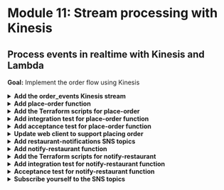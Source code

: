# Module 11: Stream processing with Kinesis

## Process events in realtime with Kinesis and Lambda

**Goal:** Implement the order flow using Kinesis

<details>
<summary><b>Add the order_events Kinesis stream</b></summary><p>

1. In the `terraform` folder, add a new file called `kinesis.tf`.

2. Copy the following into the newly created `kinesis.tf` file:

```terraform
resource "aws_kinesis_stream" "orders_stream" {
  name        = "orders_${var.stage}_${var.my_name}"
  shard_count = 1
}
```

3. Now we need to output the stream name to SSM Parameter Store. **Replace** the `terraform/parameters.tf` file with the following:

```terraform
resource "aws_ssm_parameter" "table_name" {
  name = "/big-mouth-${var.my_name}/${var.stage}/table_name"
  type = "String"
  value = "${aws_dynamodb_table.restaurants_table.name}"
}

resource "aws_ssm_parameter" "url" {
  name = "/big-mouth-${var.my_name}/${var.stage}/url"
  type = "String"
  value = "${aws_api_gateway_stage.stage.invoke_url}"
}

resource "aws_ssm_parameter" "stream_name" {
  name = "/big-mouth-${var.my_name}/${var.stage}/stream_name"
  type = "String"
  value = "${aws_kinesis_stream.orders_stream.name}"
}
```

</p></details>

<details>
<summary><b>Add place-order function</b></summary><p>

1. In the `functions` folder, add a new file called `place-order.js`.

2. Copy the following into the newly created `place-order.js` file:

```javascript
const _          = require('lodash')
const AWS        = require('aws-sdk')
const kinesis    = new AWS.Kinesis()
const chance     = require('chance').Chance()
const streamName = process.env.order_events_stream

module.exports.handler = async (event, context) => {
  const restaurantName = JSON.parse(event.body).restaurantName

  const orderId = chance.guid()
  console.log(`placing order ID [${orderId}] to [${restaurantName}]`)

  const data = {
    orderId,
    restaurantName,
    eventType: 'order_placed'
  }

  const req = {
    Data: JSON.stringify(data), // the SDK would base64 encode this for us
    PartitionKey: orderId,
    StreamName: streamName
  }

  await kinesis.putRecord(req).promise()

  console.log(`published 'order_placed' event into Kinesis`)

  const response = {
    statusCode: 200,
    body: JSON.stringify({ orderId })
  }

  return response
}
```

3. Install `chance` as a dependency with `npm install --save chance`.

</p></details>

<details>
<summary><b>Add the Terraform scripts for place-order</b></summary><p>

1. In the `terraform` folder, add a file called `place-order.tf`.

2. Copy the following into `terraform/place-order.tf`

```terraform
resource "aws_lambda_function" "place_order" {
  function_name = "${local.function_prefix}-place-order"

  s3_bucket = "${local.deployment_bucket}"
  s3_key    = "${local.deployment_key}"

  handler = "functions/place-order.handler"
  runtime = "nodejs8.10"

  role = "${aws_iam_role.place_order_lambda_role.arn}"

  environment {
    variables = {
      order_events_stream = "${aws_kinesis_stream.orders_stream.name}"
    }
  }
}

# IAM role which dictates what other AWS services the hello function can access
resource "aws_iam_role" "place_order_lambda_role" {
  name = "${local.function_prefix}-place-order-role"

  assume_role_policy = <<EOF
{
  "Version": "2012-10-17",
  "Statement": [
    {
      "Action": "sts:AssumeRole",
      "Principal": {
        "Service": "lambda.amazonaws.com"
      },
      "Effect": "Allow",
      "Sid": ""
    }
  ]
}
EOF
}

resource "aws_iam_role_policy_attachment" "place_order_lambda_role_policy" {
  role       = "${aws_iam_role.place_order_lambda_role.name}"
  policy_arn = "arn:aws:iam::aws:policy/service-role/AWSLambdaBasicExecutionRole"
}

resource "aws_iam_policy" "place_order_lambda_kinesis_policy" {
  name = "place_order_kinesis"
  path = "/"
  policy = <<EOF
{
  "Version": "2012-10-17",
  "Statement": [
    {
      "Effect": "Allow",
      "Action": "kinesis:PutRecord",
      "Resource": "${aws_kinesis_stream.orders_stream.arn}"
    }
  ]
}
EOF
}

resource "aws_iam_role_policy_attachment" "place_order_lambda_kinesis_policy" {
  role       = "${aws_iam_role.place_order_lambda_role.name}"
  policy_arn = "${aws_iam_policy.place_order_lambda_kinesis_policy.arn}"
}
```

Notice that this new function references a Kinesis stream, whose name will be parameterised in SSM parameter store.

3. Open `terraform/apigateway.tf`, and **add** the following to the end of the file

```terraform
# PLACE-ORDER
resource "aws_api_gateway_resource" "place_order" {
  rest_api_id = "${aws_api_gateway_rest_api.api.id}"
  parent_id   = "${aws_api_gateway_rest_api.api.root_resource_id}"
  path_part   = "orders"
}

resource "aws_api_gateway_method" "place_order_post" {
  rest_api_id   = "${aws_api_gateway_rest_api.api.id}"
  resource_id   = "${aws_api_gateway_resource.place_order.id}"
  http_method   = "POST"
  authorization = "NONE"
}

resource "aws_api_gateway_integration" "place_order_lambda" {
  rest_api_id = "${aws_api_gateway_rest_api.api.id}"
  resource_id = "${aws_api_gateway_method.place_order_post.resource_id}"
  http_method = "${aws_api_gateway_method.place_order_post.http_method}"

  integration_http_method = "POST"
  type                    = "AWS_PROXY"
  uri                     = "${aws_lambda_function.place_order.invoke_arn}"
}

resource "aws_lambda_permission" "apigw_place_order" {
  statement_id  = "AllowAPIGatewayInvoke"
  action        = "lambda:InvokeFunction"
  function_name = "${aws_lambda_function.place_order.arn}"
  principal     = "apigateway.amazonaws.com"

  source_arn = "${aws_api_gateway_stage.stage.execution_arn}/*/*"
}
```

4. Staying in the `terraform/apigateway.tf` file, look for the resource `aws_api_gateway_deployment.api` and **replace** it with the following

```terraform
resource "aws_api_gateway_deployment" "api" {
  depends_on = [
    "aws_api_gateway_integration.get_index_lambda",
    "aws_api_gateway_integration.get_restaurants_lambda",
    "aws_api_gateway_integration.search_restaurants_lambda",
    "aws_api_gateway_integration.place_order_lambda"
  ]

  lifecycle {
    create_before_destroy = true
  }

  rest_api_id = "${aws_api_gateway_rest_api.api.id}"
  stage_name  = ""

  variables {
    deployed_at = "${timestamp()}"
  }
}
```

5. Redeploy the project by running the command `./build.sh deploy dev`

6. Once the deployment is done, curl the `/orders` endpoint. **Don't forget to change the url to the invoke URL from the Terraform output**

`curl -d '{"restaurantName":"Fangtasia"}' -H "Content-Type: application/json" -X POST https://xxx.execute-api.us-east-1.amazonaws.com/dev/orders`

and you should see a response like this

```json
{"orderId":"1c70ee8c-783c-53ea-ab91-f3c8d949f584"}
```

</p></details>

<details>
<summary><b>Add integration test for place-order function</b></summary><p>

1. Add a file `place-order.js` to `test_cases` folder

2. But, before we can write the test case, we need to get `stream_name` from SSM Parameter Store during initialization.

Open `tests/steps/init.js` and **Replace** the file with the following:

```javascript
const _ = require('lodash')
const { promisify } = require('util')
const awscred = require('awscred')
const { REGION, STAGE } = process.env
const AWS = require('aws-sdk')
AWS.config.region = REGION
const SSM = new AWS.SSM()

let initialized = false

const getParameters = async (keys) => {
  const prefix = `/big-mouth-yancui/${STAGE}/`
  const req = {
    Names: keys.map(key => `${prefix}${key}`)
  }
  const resp = await SSM.getParameters(req).promise()
  return _.reduce(resp.Parameters, function(obj, param) {
    obj[param.Name.substr(prefix.length)] = param.Value
    return obj
   }, {})
}

const init = async () => {
  if (initialized) {
    return
  }

  const params = await getParameters([
    'table_name',
    'url',
    'stream_name',
  ])

  console.log('SSM params loaded')

  process.env.TEST_ROOT = params.url
  process.env.restaurants_api = `${params.url}/restaurants`
  process.env.restaurants_table = params.table_name
  process.env.order_events_stream = params.stream_name
  process.env.AWS_REGION = REGION
  
  const { credentials } = await promisify(awscred.load)()
  
  process.env.AWS_ACCESS_KEY_ID = credentials.accessKeyId
  process.env.AWS_SECRET_ACCESS_KEY = credentials.secretAccessKey

  if (credentials.sessionToken) {
    process.env.AWS_SESSION_TOKEN = credentials.sessionToken
  }

  console.log('AWS credential loaded')

  initialized = true
}

module.exports = {
  init
}
```

3. It's rather difficult to verify that a message was indeed published to Kinesis, and not to mention that has unwanted side-effect of triggering any downstream functions too (during testing). So instead, we'll use mocks for this test case.

Install `mock-aws` as dev dependency

`npm install --save-dev mock-aws`

4. Now copy the following into the newly created `tests/test_cases/place-order.js` module

```javascript
const { expect } = require('chai')
const when = require('../steps/when')
const { init } = require('../steps/init')
const AWS = require('mock-aws')

describe(`When we invoke the POST /orders endpoint`, () => {
  let isEventPublished = false
  let resp

  before(async () => {
    await init()

    AWS.mock('Kinesis', 'putRecord', (req) => {
      isEventPublished = 
        req.StreamName === process.env.order_events_stream &&
        JSON.parse(req.Data).eventType === 'order_placed'

      return {
        promise: async () => {}
      }
    })

    resp = await when.we_invoke_place_order('Fangtasia')
  })

  after(() => AWS.restore('Kinesis', 'putRecord'))

  it(`Should return 200`, async () => {
    expect(resp.statusCode).to.equal(200)
  })

  it(`Should publish a message to Kinesis stream`, async () => {
    expect(isEventPublished).to.be.true
  })
})
```

This test cases depends on a new when step - `when.we_invoke_place_order`, so let's add that.

5. **Replace** the file `tests/steps/when.js` with the following, which adds a `we_invoke_place_order` function

```javascript
const APP_ROOT = '../../'
const _ = require('lodash')
const aws4 = require('aws4')
const URL = require('url')
const http = require('superagent-promise')(require('superagent'), Promise)
const mode = process.env.TEST_MODE

const respondFrom = async (httpRes) => {
  const contentType = _.get(httpRes, 'headers.content-type', 'application/json')
  const body = 
    contentType === 'application/json'
      ? httpRes.body
      : httpRes.text

  return { 
    statusCode: httpRes.status,
    body: body,
    headers: httpRes.headers
  }
}

const signHttpRequest = (url, httpReq) => {
  const urlData = URL.parse(url)
  const opts = {
    host: urlData.hostname, 
    path: urlData.pathname
  }

  aws4.sign(opts)

  httpReq
    .set('Host', opts.headers['Host'])
    .set('X-Amz-Date', opts.headers['X-Amz-Date'])
    .set('Authorization', opts.headers['Authorization'])

  if (opts.headers['X-Amz-Security-Token']) {
    httpReq.set('X-Amz-Security-Token', opts.headers['X-Amz-Security-Token'])
  }
}

const viaHttp = async (relPath, method, opts) => {
  const root = process.env.TEST_ROOT
  const url = `${root}/${relPath}`
  console.log(`invoking via HTTP ${method} ${url}`)

  try {
    const httpReq = http(method, url)

    const body = _.get(opts, "body")
    if (body) {      
      httpReq.send(body)
    }

    if (_.get(opts, "iam_auth", false) === true) {
      signHttpRequest(url, httpReq)
    }

    const authHeader = _.get(opts, "auth")
    if (authHeader) {
      httpReq.set('Authorization', authHeader)
    }

    const res = await httpReq
    return respondFrom(res)
  } catch (err) {
    if (err.status) {
      return {
        statusCode: err.status,
        headers: err.response.headers
      }
    } else {
      throw err
    }
  }
}

const viaHandler = async (event, functionName) => {
  const handler = require(`${APP_ROOT}/functions/${functionName}`).handler

  const context = {}
  const response = await handler(event, context)
  const contentType = _.get(response, 'headers.content-type', 'application/json');
  if (response.body && contentType === 'application/json') {
    response.body = JSON.parse(response.body);
  }
  return response
}

const we_invoke_get_index = async () => {
  const res = 
    mode === 'handler' 
      ? await viaHandler({}, 'get-index')
      : await viaHttp('', 'GET')

  return res
}

const we_invoke_get_restaurants = async () => {
  const res =
    mode === 'handler' 
      ? await viaHandler({}, 'get-restaurants')
      : await viaHttp('restaurants', 'GET', { iam_auth: true })

  return res
}

const we_invoke_search_restaurants = theme => {
  let event = {
    body: JSON.stringify({ theme })
  }
  
  const res = 
    mode === 'handler'
      ? viaHandler(event, 'search-restaurants')
      : viaHttp('restaurants/search', 'POST', event)

  return res
}

const we_invoke_place_order = async (restaurantName) => {
  const body = JSON.stringify({ restaurantName })
  const res = 
    mode === 'handler'
      ? await viaHandler({ body }, 'place-order')
      : await viaHttp('orders', 'POST', { body })
  
  return res
}

module.exports = {
  we_invoke_get_index,
  we_invoke_get_restaurants,
  we_invoke_search_restaurants,
  we_invoke_place_order,
}
```

6. Run integration tests

`STAGE=dev REGION=us-east-1 npm run test`

and see that all 5 tests are passing

```
  When we invoke the GET / endpoint
SSM params loaded
AWS credential loaded
loading index.html...
loaded
    ✓ Should return the index page with 8 restaurants (926ms)

  When we invoke the GET /restaurants endpoint
    ✓ Should return an array of 8 restaurants (2265ms)

  When we invoke the POST /orders endpoint
placing order ID [a94cd32e-b9e3-5a3d-aa4d-2d146f7c6103] to [Fangtasia]
published 'order_placed' event into Kinesis
    ✓ Should return 200
    ✓ Should publish a message to Kinesis stream

  When we invoke the POST /restaurants/search endpoint with theme 'cartoon'
    ✓ Should return an array of 4 restaurants (298ms)


  5 passing (4s)
```

</p></details>

<details>
<summary><b>Add acceptance test for place-order function</b></summary><p>

When executing the deployed `place-order` function via API Gateway, the function would publish an `order_placed` event to the real Kinesis stream.

To verify that the event is published as expected, you have some options:

* If events are streamed and backed up in S3 (e.g. via Kinesis Firehose, so all events are recorded in a persistent storage), then you can poll S3 for new events. However, this approach can be time-consuming depending on the Firehose configuration, if data are batched in 5 mins intervals then this approach becomes infeasible.

* If events are streamed to another BI platform, such as Google Big Query, in real time, then that is a far better option - to query Big Query for the expected event.

* You can use the AWS SDK to fetch Kinesis records with `kinesis.getRecords`, but this is clumsy as it's a multi-step process that requires you to describe shards and get shard iterator first, and when there are more than 1 shard in the stream it also becomes infeasible to keep polling every shard until you have found the expected event.

For this workshop, we'll take a short-cut and only validate Kinesis was called when executing as an integration test.

1. Modify `test_cases/place-order.js` so the test case no longer validates Kinesis event is published when running as an acceptance test

```javascript
it(`Should return 200`, async () => {
  expect(resp.statusCode).to.equal(200)
})

if (process.env.TEST_MODE === 'handler') {
  it(`Should publish a message to Kinesis stream`, async () => {
    expect(isEventPublished).to.be.true
  })
}
```

2. Run acceptance test

`STAGE=dev REGION=us-east-1 npm run acceptance`

and see that all 4 tests are passing

```
  When we invoke the GET / endpoint
SSM params loaded
AWS credential loaded
invoking via HTTP GET https://sr73zpk0el.execute-api.us-east-1.amazonaws.com/dev/
    ✓ Should return the index page with 8 restaurants (751ms)

  When we invoke the GET /restaurants endpoint
invoking via HTTP GET https://sr73zpk0el.execute-api.us-east-1.amazonaws.com/dev/restaurants
    ✓ Should return an array of 8 restaurants (380ms)

  When we invoke the POST /orders endpoint
invoking via HTTP POST https://sr73zpk0el.execute-api.us-east-1.amazonaws.com/dev/orders
    ✓ Should return 200

  When we invoke the POST /restaurants/search endpoint with theme 'cartoon'
invoking via HTTP POST https://sr73zpk0el.execute-api.us-east-1.amazonaws.com/dev/restaurants/search
    ✓ Should return an array of 4 restaurants (511ms)


  4 passing (3s)
```

</p></details>

<details>
<summary><b>Update web client to support placing order</b></summary><p>

1. Modify `static/index.html` to the following

```html
<!DOCTYPE html>
<html>
  <head>
    <meta charset="UTF-8">
    <title>Big Mouth</title>

    <script src="https://code.jquery.com/jquery-3.2.1.min.js" 
            integrity="sha256-hwg4gsxgFZhOsEEamdOYGBf13FyQuiTwlAQgxVSNgt4="
            crossorigin="anonymous"></script>
    <script src="https://code.jquery.com/ui/1.12.1/jquery-ui.min.js" 
            integrity="sha384-Dziy8F2VlJQLMShA6FHWNul/veM9bCkRUaLqr199K94ntO5QUrLJBEbYegdSkkqX" 
            crossorigin="anonymous"></script>
    <link rel="stylesheet" href="https://code.jquery.com/ui/1.12.1/themes/base/jquery-ui.css">

    <style>
      .fullscreenDiv {
        background-color: #05bafd;
        width: 100%;
        height: auto;
        bottom: 0px;
        top: 0px;
        left: 0;
        position: absolute;        
      }
      .restaurantsDiv {
        background-color: #ffffff;
        width: 100%;
        height: auto;
      }
      .dayOfWeek {
        font-family: Arial, Helvetica, sans-serif;
        font-size: 32px;
        padding: 10px;
        height: auto;
        display: flex;
        justify-content: center;
      }
      .column-container {
        padding: 0;
        margin: 0;        
        list-style: none;
        display: flex;
        flex-flow: column;
        flex-wrap: wrap;
        justify-content: center;
      }
      .row-container {
        padding: 5px;
        margin: 5px;
        list-style: none;
        display: flex;
        flex-flow: row;
        flex-wrap: wrap;
        justify-content: center;
      }
      .item {
        padding: 5px;
        height: auto;
        margin-top: 10px;
        display: flex;
        flex-flow: row;
        flex-wrap: wrap;
        justify-content: center;
      }
      .restaurant {
        background-color: #00a8f7;
        border-radius: 10px;
        padding: 5px;
        height: auto;
        width: auto;
        margin-left: 40px;
        margin-right: 40px;
        margin-top: 15px;
        margin-bottom: 0px;
        display: flex;
        justify-content: center;
      }
      .restaurant-name {
        font-size: 24px;
        font-family:Arial, Helvetica, sans-serif;
        color: #ffffff;
        padding: 10px;
        margin: 0px;
      }
      .restaurant-image {
        padding-top: 0px;
        margin-top: 0px;
      }
      .row-container-left {
        list-style: none;
        display: flex;
        flex-flow: row;
        justify-content: flex-start;
      }
      .menu-text {
        font-family: Arial, Helvetica, sans-serif;
        font-size: 24px;
        font-weight: bold;
        color: white;
      }
      .text-trail-space {
        margin-right: 10px;
      }
      .hidden {
        display: none;
      }

      lable, button, input {
        display:block;
        font-family: Arial, Helvetica, sans-serif;
        font-size: 18px;
      }
      
      fieldset { 
        padding:0; 
        border:0; 
        margin-top:25px; 
      }

    </style>

    <script>
      const SEARCH_URL = '{{& searchUrl}}';
      const PLACE_ORDER_URL = '{{& placeOrderUrl}}';

      function searchRestaurants() {
        var theme = $("#theme")[0].value;

        var xhr = new XMLHttpRequest();
        xhr.open('POST', SEARCH_URL, true);
        xhr.setRequestHeader("Content-Type", "application/json");
        xhr.send(JSON.stringify({ theme }));
        
        xhr.onreadystatechange = function (e) {
          if (xhr.readyState === 4 && xhr.status === 200) {
            var restaurants = JSON.parse(xhr.responseText);
            var restaurantsList = $("#restaurantsUl");
            restaurantsList.empty();

            for (var restaurant of restaurants) {
              restaurantsList.append(`
              <li class="restaurant">
                <ul class="column-container" onclick='placeOrder("${restaurant.name}")'>
                    <li class="item restaurant-name">${restaurant.name}</li>
                    <li class="item restaurant-image">
                      <img src="${restaurant.image}">
                    </li>
                </ul>
              </li>
              `);
            }

          } else if (xhr.readyState === 4) {
            alert(xhr.responseText);
          }
        };
      }

      function placeOrder(restaurantName) {
        var xhr = new XMLHttpRequest();
        xhr.open('POST', PLACE_ORDER_URL, true);
        xhr.setRequestHeader("Content-Type", "application/json");
        xhr.send(JSON.stringify({ restaurantName }));

        xhr.onreadystatechange = function (e) {
          if (xhr.readyState === 4 && xhr.status === 200) {
            alert("your order has been placed, we'll let you know once it's been accepted by the restaurant!");
          } else if (xhr.readyState === 4) {
            alert(xhr.responseText);
          }
        };
      }
    </script>
  </head>

  <body>
    <div class="fullscreenDiv">
      <ul class="column-container">
        <li class="item">
          <img id="logo" src="https://d2qt42rcwzspd6.cloudfront.net/manning/big-mouth.png">
        </li>
        <li class="item">
          <input id="theme" type="text" size="50" placeholder="enter a theme, eg. rick and morty"/>
          <button onclick="searchRestaurants()">Find Restaurants</button>
        </li>
        <li>
          <div class="restaurantsDiv column-container">
            <b class="dayOfWeek">{{dayOfWeek}}</b>
            <ul id="restaurantsUl" class="row-container">
              {{#restaurants}}
              <li class="restaurant">
                <ul class="column-container" onclick='placeOrder("{{name}}")'>
                    <li class="item restaurant-name">{{name}}</li>
                    <li class="item restaurant-image">
                      <img src="{{image}}">
                    </li>
                </ul>
              </li>
              {{/restaurants}}
            </ul>
          </div>
        </li>
      </ul>
    </div>
  </body>

</html>
```

2. The `get-index` function also needs to change and pass the orders API to the template. **Replace** the file `functions/get-index.js` with the following

```javascript
const fs = require("fs")
const Mustache = require('mustache')
const http = require('superagent-promise')(require('superagent'), Promise)
const aws4 = require('aws4')
const URL = require('url')

const restaurantsApiRoot = process.env.restaurants_api
const days = ['Sunday', 'Monday', 'Tuesday', 'Wednesday', 'Thursday', 'Friday', 'Saturday']
const ordersApiRoot = process.env.orders_api

let html

function loadHtml () {
  if (!html) {
    console.log('loading index.html...')
    html = fs.readFileSync('static/index.html', 'utf-8')
    console.log('loaded')
  }
  
  return html
}

const getRestaurants = async () => {
  const url = URL.parse(restaurantsApiRoot)
  const opts = {
    host: url.hostname,
    path: url.pathname
  }

  aws4.sign(opts)

  const httpReq = http
    .get(restaurantsApiRoot)
    .set('Host', opts.headers['Host'])
    .set('X-Amz-Date', opts.headers['X-Amz-Date'])
    .set('Authorization', opts.headers['Authorization'])

  if (opts.headers['X-Amz-Security-Token']) {
    httpReq.set('X-Amz-Security-Token', opts.headers['X-Amz-Security-Token'])
  }

  return (await httpReq).body
}

module.exports.handler = async (event, context) => {
  const template = loadHtml()
  const restaurants = await getRestaurants()
  const dayOfWeek = days[new Date().getDay()]
  const html = Mustache.render(template, {
    dayOfWeek,
    restaurants,
    searchUrl: `${restaurantsApiRoot}/search`,
    placeOrderUrl: `${ordersApiRoot}`
  })
  const response = {
    statusCode: 200,
    headers: {
      'content-type': 'text/html; charset=UTF-8'
    },
    body: html
  }

  return response
}
```

3. Open the `terraform/get-index.tf` file, look for the `aws_lambda_function.get_index` resource. Right now, it has only one environment variable.

```terraform
environment {
  variables = {
    restaurants_api = "https://${aws_api_gateway_rest_api.api.id}.execute-api.us-east-1.amazonaws.com/${var.stage}/restaurants"
  }
}
```

**Replace** this `environment` block with the following to add a second environment variable `orders_api`

```terraform
environment {
  variables = {
    restaurants_api = "https://${aws_api_gateway_rest_api.api.id}.execute-api.us-east-1.amazonaws.com/${var.stage}/restaurants",
    orders_api = "https://${aws_api_gateway_rest_api.api.id}.execute-api.us-east-1.amazonaws.com/${var.stage}/orders"
  }
}
```

4. Redeploy the project.

5. Load the landing page in the browser and click on one of the restaurants to order.

![](/images/mod11-001.png)

</p></details>

<details>
<summary><b>Add restaurant-notifications SNS topics</b></summary><p>

1. In the `terraform` folder, add a new file called `sns.tf`.

2. Copy the following into `sns.tf`:

```terraform
resource "aws_sns_topic" "restaurant_notification" {
  name = "restaurant-notificaton-${var.stage}-${var.my_name}"
}
```

3. Open `terraform/parameters.tf`, and **add** the following to the end fo the file.

```terraform
resource "aws_ssm_parameter" "restaurant_topic_name" {
  name = "/big-mouth-${var.my_name}/${var.stage}/restaurant_topic_name"
  type = "String"
  value = "${aws_sns_topic.restaurant_notification.name}"
}
```

This will create a new parameter for the topic name in SSM Parameter Store.

4. Redeploy the project, and you should see the topic in the SNS console.

![](/images/mod11-002.png)

</p></details>

<details>
<summary><b>Add notify-restaurant function</b></summary><p>

1. In the project root, add a new folder called `lib`.

2. In the `lib` folder, add a new file called `kinesis.js`.

3. Copy the following into `lib/kinesis.js`:

```javascript
function parsePayload (record) {
  const json = new Buffer(record.kinesis.data, 'base64').toString('utf8')
  return JSON.parse(json)
}

const getRecords = (event) => event.Records.map(parsePayload)

module.exports = {
  getRecords
}
```

Kinesis sends records to our function in batches (unlike other event sources such as API Gateway and SNS). And its payloads are base64 encoded. This helper module base64 decodes and JSON parses the Kinesis events for us.

4. In the `functions` folder, add a new file called `notify-restaurant.js`.

5. Copy the following into `notify-restaurant.js`:

```javascript
const _ = require('lodash')
const { getRecords } = require('../lib/kinesis')
const AWS = require('aws-sdk')
const kinesis = new AWS.Kinesis()
const sns = new AWS.SNS()

const streamName = process.env.order_events_stream
const topicArn = process.env.restaurant_notification_topic

module.exports.handler = async (event, context) => {
  const records = getRecords(event)
  const orderPlaced = records.filter(r => r.eventType === 'order_placed')

  for (let order of orderPlaced) {
    const snsReq = {
      Message: JSON.stringify(order),
      TopicArn: topicArn
    };
    await sns.publish(snsReq).promise()
    console.log(`notified restaurant [${order.restaurantName}] of order [${order.orderId}]`)

    const data = _.clone(order)
    data.eventType = 'restaurant_notified'

    const kinesisReq = {
      Data: JSON.stringify(data), // the SDK would base64 encode this for us
      PartitionKey: order.orderId,
      StreamName: streamName
    }
    await kinesis.putRecord(kinesisReq).promise()
    console.log(`published 'restaurant_notified' event to Kinesis`)
  }  
}
```

</p></details>

<details>
<summary><b>Add the Terraform scripts for notify-restaurant</b></summary><p>

1. In the `terraform` folder, add a new file called `notify-restaurant.js`.

2. Copy the following into `terraform/notify-restaurant.js`:

```terraform
resource "aws_lambda_function" "notify_restaurant" {
  function_name = "${local.function_prefix}-notify-restaurant"

  s3_bucket = "${local.deployment_bucket}"
  s3_key    = "${local.deployment_key}"

  handler = "functions/notify-restaurant.handler"
  runtime = "nodejs8.10"

  role = "${aws_iam_role.notify_restaurant_lambda_role.arn}"

  environment {
    variables = {
      order_events_stream = "${aws_kinesis_stream.orders_stream.name}",
      restaurant_notification_topic = "${aws_sns_topic.restaurant_notification.arn}"
    }
  }
}

resource "aws_iam_role" "notify_restaurant_lambda_role" {
  name = "${local.function_prefix}-notify-restaurant-role"

  assume_role_policy = <<EOF
{
  "Version": "2012-10-17",
  "Statement": [
    {
      "Action": "sts:AssumeRole",
      "Principal": {
        "Service": "lambda.amazonaws.com"
      },
      "Effect": "Allow",
      "Sid": ""
    }
  ]
}
EOF
}

resource "aws_iam_role_policy_attachment" "notify_restaurant_lambda_role_policy" {
  role       = "${aws_iam_role.notify_restaurant_lambda_role.name}"
  policy_arn = "arn:aws:iam::aws:policy/service-role/AWSLambdaBasicExecutionRole"
}

resource "aws_iam_policy" "notify_restaurant_lambda_policy" {
  name = "notify_restaurant"
  path = "/"
  policy = <<EOF
{
  "Version": "2012-10-17",
  "Statement": [
    {
      "Effect": "Allow",
      "Action": [
        "kinesis:PutRecord",
        "kinesis:GetRecords",
        "kinesis:GetShardIterator",
        "kinesis:DescribeStream",
        "kinesis:ListStreams"
      ],
      "Resource": "${aws_kinesis_stream.orders_stream.arn}"
    },
    {
      "Effect": "Allow",
      "Action": "sns:Publish",
      "Resource": "${aws_sns_topic.restaurant_notification.arn}"
    }
  ]
}
EOF
}

resource "aws_iam_role_policy_attachment" "notify_restaurant_lambda_policy" {
  role       = "${aws_iam_role.notify_restaurant_lambda_role.name}"
  policy_arn = "${aws_iam_policy.notify_restaurant_lambda_policy.arn}"
}

resource "aws_lambda_event_source_mapping" "notify_restaurant_lambda_kinesis" {
  event_source_arn  = "${aws_kinesis_stream.orders_stream.arn}"
  function_name     = "${aws_lambda_function.notify_restaurant.arn}"
  starting_position = "LATEST"
  batch_size        = 10
}
```

3. Because we had added a new `lib` folder that needs to be included in the artefact, we need to update our build scripts to include it.

First, let's update our `build.sh` that we use locally, **replace** `build.sh` with the following:

```bash
#!/bin/bash
set -e
set -o pipefail

instruction()
{
  echo "usage: ./build.sh deploy <stage>"
  echo ""
  echo "stage: eg. dev, staging, prod, ..."
  echo ""
  echo "for example: ./deploy.sh dev"
}

if [ $# -eq 0 ]; then
  instruction
  exit 1
elif [ "$1" = "deploy" ] && [ $# -eq 2 ]; then
  STAGE=$2

  npm ci
  zip -r workshop.zip functions static node_modules lib

  MD5=$(md5 -q workshop.zip)
  aws s3 cp workshop.zip s3://ynap-production-ready-serverless-yancui/workshop/$MD5.zip
  
  cd terraform
  terraform apply --var "my_name=yancui" --var "file_name=$MD5"
else
  instruction
  exit 1
fi
```

4. Because we use a separate `build.js` in the CI/CD pipeline (remember, this is forced by the constraint of not having a custom Docker image), we also need to update it as well.

**Replace** `build.js` with the following:

```javascript
const fs = require('fs')
const archiver = require('archiver')
const md5File = require('md5-file')
const AWS = require('aws-sdk')
const S3 = new AWS.S3()

const output = fs.createWriteStream(__dirname + '/workshop.zip')
const archive = archiver('zip')

const [node, path, myName, ...rest] = process.argv
const Bucket = `ynap-production-ready-serverless-${myName}`

console.log(`deployment bucket is ${Bucket}`)

output.on('close', function () {
  console.log('deployment artefact created')

  md5File('workshop.zip', (err, md5) => {
    if (err) {
      throw err
    }

    const filename = `workshop/${md5}.zip`
    console.log(`uploading to S3 as ${filename}`)

    S3.upload({
      Bucket,
      Key: filename,
      Body: fs.createReadStream(__dirname + '/workshop.zip')
    }, (err, resp) => {
      if (err) {
        throw err
      }
      
      console.log('artefact has been uploaded to S3')
      
      fs.writeFileSync('workshop_md5.txt', md5)
    })
  })
})

archive.on('error', function(err){
  throw err
})

archive.pipe(output)

archive.directory('functions')
archive.directory('static')
archive.directory('node_modules')
archive.directory('lib')

archive.finalize()
```

5. Commit and push your changes, make sure the CICD pipeline still works.

</p></details>

<details>
<summary><b>Add integration test for notify-restaurant function</b></summary><p>

1. To test the `notify-restaurant` function, we need to know the `restaurant_topic_name` from SSM parameter store.

Open `tests/steps/init.js`, **replace** the file with the following and replace the `<PUT YOUR NAME HERE>` placeholder:

```javascript
const _ = require('lodash')
const { promisify } = require('util')
const awscred = require('awscred')
const { REGION, STAGE } = process.env
const AWS = require('aws-sdk')
AWS.config.region = REGION
const SSM = new AWS.SSM()

let initialized = false

const getParameters = async (keys) => {
  const prefix = `/big-mouth-<PUT YOUR NAME HERE>/${STAGE}/`
  const req = {
    Names: keys.map(key => `${prefix}${key}`)
  }
  const resp = await SSM.getParameters(req).promise()
  return _.reduce(resp.Parameters, function(obj, param) {
    obj[param.Name.substr(prefix.length)] = param.Value
    return obj
   }, {})
}

const init = async () => {
  if (initialized) {
    return
  }

  const params = await getParameters([
    'table_name',
    'url',
    'stream_name',
    'restaurant_topic_name',
  ])

  console.log('SSM params loaded')

  process.env.TEST_ROOT = params.url
  process.env.restaurants_api = `${params.url}/restaurants`
  process.env.restaurants_table = params.table_name
  process.env.order_events_stream = params.stream_name
  process.env.restaurant_notification_topic = params.restaurant_topic_name
  process.env.AWS_REGION = REGION
  
  const { credentials } = await promisify(awscred.load)()
  
  process.env.AWS_ACCESS_KEY_ID = credentials.accessKeyId
  process.env.AWS_SECRET_ACCESS_KEY = credentials.secretAccessKey

  if (credentials.sessionToken) {
    process.env.AWS_SESSION_TOKEN = credentials.sessionToken
  }

  console.log('AWS credential loaded')

  initialized = true
}

module.exports = {
  init
}
```

2. Open `tests/steps/when.js`, and add a `we_invoke_notify_restaurant` function along with its helper `toKinesisEvent` function:

```javascript
const toKinesisEvent = events => {
  const records = events.map(event => {
    const data = Buffer.from(JSON.stringify(event)).toString('base64')
    return {
      "eventID": "shardId-000000000000:49545115243490985018280067714973144582180062593244200961",
      "eventVersion": "1.0",
      "kinesis": {
        "approximateArrivalTimestamp": 1428537600,
        "partitionKey": "partitionKey-3",
        "data": data,
        "kinesisSchemaVersion": "1.0",
        "sequenceNumber": "49545115243490985018280067714973144582180062593244200961"
      },
      "invokeIdentityArn": "arn:aws:iam::EXAMPLE",
      "eventName": "aws:kinesis:record",
      "eventSourceARN": "arn:aws:kinesis:EXAMPLE",
      "eventSource": "aws:kinesis",
      "awsRegion": "us-east-1"
    }
  })

  return {
    Records: records
  }
}

const we_invoke_notify_restaurant = async (...events) => {
  if (mode === 'handler') {
    await viaHandler(toKinesisEvent(events), 'notify-restaurant')
  } else {
    throw new Error('not supported')
  }
}
```

and don't forget to export the `we_invoke_notify_restaurant` by adding it to `module.exports`.

Your `module.exports` should look like this:

```javascript
module.exports = {
  we_invoke_get_index,
  we_invoke_get_restaurants,
  we_invoke_search_restaurants,
  we_invoke_place_order,
  we_invoke_notify_restaurant,
}
```

3. In the `tests/test_cases` folder, add a new file called `notify-restaurant.js`.

4. Copy the following into `tests/test_cases/notify-restaurant.js`:

```javascript
const { expect } = require('chai')
const { init } = require('../steps/init')
const when = require('../steps/when')
const AWS = require('mock-aws')
const chance = require('chance').Chance()

describe(`When we invoke the notify-restaurant function`, () => {
  let isEventPublished = false
  let isNotified = false

  before(async () => {
    await init()

    AWS.mock('Kinesis', 'putRecord', (req) => {
      isEventPublished = 
        req.StreamName === process.env.order_events_stream &&
        JSON.parse(req.Data).eventType === 'restaurant_notified'

      return {
        promise: async () => {}
      }
    })

    AWS.mock('SNS', 'publish', (req) => {
      isNotified = 
        req.TopicArn === process.env.restaurant_notification_topic &&
        JSON.parse(req.Message).eventType === 'order_placed'

      return {
        promise: async () => {}
      }
    })

    const event = {
      orderId: chance.guid(),
      userEmail: chance.email(),
      restaurantName: 'Fangtasia',
      eventType: 'order_placed'
    }
    await when.we_invoke_notify_restaurant(event)
  })

  after(() => {
    AWS.restore('Kinesis', 'putRecord')
    AWS.restore('SNS', 'publish')
  })

  it(`Should publish message to SNS`, async () => {
    expect(isNotified).to.be.true
  })

  it(`Should publish event to Kinesis`, async () => {
    expect(isEventPublished).to.be.true
  })
})
```

5. Run integration tests

`STAGE=dev REGION=us-east-1 npm run test`

and see that the new test is failing:

```
1) When we invoke the notify-restaurant function
      "before all" hook for "Should publish message to SNS":
    TypeError: Cannot read property 'body' of undefined
    at viaHandler (tests/steps/when.js:83:16)
```

This is because our `notify-restaurant` doesn't return any response, because it doesn't need to.

6. Open `tests/steps/when.js`, we need to update the `viaHandler` function to handle this. **Replace** the `viaHandler` function with the following:

```javascript
const viaHandler = async (event, functionName) => {
  const handler = require(`${APP_ROOT}/functions/${functionName}`).handler
  console.log(`invoking via handler function ${functionName}`)

  const context = {}
  const response = await handler(event, context)
  const contentType = _.get(response, 'headers.content-type', 'application/json');
  if (_.get(response, 'body') && contentType === 'application/json') {
    response.body = JSON.parse(response.body);
  }
  return response
}
```

7. Rerun integration tests

`STAGE=dev REGION=us-east-1 npm run test`

and see that all tests are passing now

```
  When we invoke the GET / endpoint
SSM params loaded
AWS credential loaded
invoking via handler function get-index
loading index.html...
loaded
    ✓ Should return the index page with 8 restaurants (367ms)

  When we invoke the GET /restaurants endpoint
invoking via handler function get-restaurants
    ✓ Should return an array of 8 restaurants (532ms)

  When we invoke the notify-restaurant function
invoking via handler function notify-restaurant
notified restaurant [Fangtasia] of order [5e8f5bd3-234d-582c-b138-73d31afbb3fe]
published 'restaurant_notified' event to Kinesis
    ✓ Should publish message to SNS
    ✓ Should publish event to Kinesis

  Given an authenticated user
[test-Lina-Catarzi-0%sG^VPl] - user is created
[test-Lina-Catarzi-0%sG^VPl] - initialised auth flow
[test-Lina-Catarzi-0%sG^VPl] - responded to auth challenge
    When we invoke the POST /orders endpoint
invoking via handler function place-order
placing order ID [6ebe25d7-9d2d-5549-89c3-24b22766440f] to [Fangtasia] for user [test-Lina-Catarzi-0%sG^VPl@test.com]
published 'order_placed' event into Kinesis
      ✓ Should return 200
      ✓ Should publish a message to Kinesis stream
[test-Lina-Catarzi-0%sG^VPl] - user deleted

  Given an authenticated user
[test-Bradley-Kuiper-rJtlGV5T] - user is created
[test-Bradley-Kuiper-rJtlGV5T] - initialised auth flow
[test-Bradley-Kuiper-rJtlGV5T] - responded to auth challenge
    When we invoke the POST /restaurants/search endpoint with theme 'cartoon'
invoking via handler function search-restaurants
      ✓ Should return an array of 4 restaurants (253ms)
[test-Bradley-Kuiper-rJtlGV5T] - user deleted


  7 passing (5s)
```

</p></details>

<details>
<summary><b>Acceptance test for notify-restaurant function</b></summary><p>

We can publish a Kinesis event via the AWS SDK to execute the deployed `notify-restaurant` function. Since this function publishes to both SNS and Kinesis, we have the same conumdrum in verifying that it's producing the expected side-effects as the `place-order` function.

The same options we discussed earlier apply here, with regards to verifying the `restaurant_notified` event is published to Kinesis.

But how do we verify that SNS message has notified? And what if we had used SES as we intended initially?

To verify that an email was received, we could subscribe a test email address to the SNS topic (or whitelist it in the case of SES). Then we can programmatically (e.g. Gmail has an API which we can use to read our emails) check our inbox and see if we had received the notification email.

For this workshop, we'll take a short-cut and skip the test altogether.

1. We need to modify the `notify-restaurant` tests so they only run as integration test.

Open `tests/test_cases/notify-restaurant.js`, and wrap the whole `describe` block in a `if` block, like the following:

```javascript
if (process.env.TEST_MODE === 'handler') {
  describe(`When we invoke the notify-restaurant function`, () => {
    ...
  })
}
```

So your file should look like this in the end:

```javascript
const { expect } = require('chai')
const { init } = require('../steps/init')
const when = require('../steps/when')
const AWS = require('mock-aws')
const chance = require('chance').Chance()

if (process.env.TEST_MODE === 'handler') {
  describe(`When we invoke the notify-restaurant function`, () => {
    let isEventPublished = false
    let isNotified = false

    before(async () => {
      await init()

      AWS.mock('Kinesis', 'putRecord', (req) => {
        isEventPublished = 
          req.StreamName === process.env.order_events_stream &&
          JSON.parse(req.Data).eventType === 'restaurant_notified'

        return {
          promise: async () => {}
        }
      })

      AWS.mock('SNS', 'publish', (req) => {
        isNotified = 
          req.TopicArn === process.env.restaurant_notification_topic &&
          JSON.parse(req.Message).eventType === 'order_placed'

        return {
          promise: async () => {}
        }
      })

      const event = {
        orderId: chance.guid(),
        restaurantName: 'Fangtasia',
        eventType: 'order_placed'
      }
      await when.we_invoke_notify_restaurant(event)
    })

    after(() => {
      AWS.restore('Kinesis', 'putRecord')
      AWS.restore('SNS', 'publish')
    })

    it(`Should publish message to SNS`, async () => {
      expect(isNotified).to.be.true
    })

    it(`Should publish event to Kinesis`, async () => {
      expect(isEventPublished).to.be.true
    })
  })
}
```

2. Run acceptance test

`STAGE=dev REGION=us-east-1 npm run acceptance`

and see that all 4 tests are passing

```
  When we invoke the GET / endpoint
SSM params loaded
AWS credential loaded
invoking via HTTP GET https://sr73zpk0el.execute-api.us-east-1.amazonaws.com/dev/
    ✓ Should return the index page with 8 restaurants (644ms)

  When we invoke the GET /restaurants endpoint
invoking via HTTP GET https://sr73zpk0el.execute-api.us-east-1.amazonaws.com/dev/restaurants
    ✓ Should return an array of 8 restaurants (171ms)

  When we invoke the POST /orders endpoint
invoking via HTTP POST https://sr73zpk0el.execute-api.us-east-1.amazonaws.com/dev/orders
    ✓ Should return 200

  When we invoke the POST /restaurants/search endpoint with theme 'cartoon'
invoking via HTTP POST https://sr73zpk0el.execute-api.us-east-1.amazonaws.com/dev/restaurants/search
    ✓ Should return an array of 4 restaurants (512ms)


  4 passing (2s)
```

</p></details>

<details>
<summary><b>Subscribe yourself to the SNS topics</b></summary><p>

1. Go to SNS console

2. Find your restaurant notification topic

![](/images/mod11-002.png)

3. Click `Create subscription`

4. Choose `Email` for `Protocol` and enter your email

5. Click `Create subscription`

![](/images/mod11-003.png)

6. Check your email, and look for an email from `AWS Notification - Subscription Confirmation`

![](/images/mod11-004.png)

7. Click the `Confirm subscription` link

![](/images/mod11-005.png)

Ok, now you have subscribed yourself to the SNS topics, so we can see how the messages look when they have been processed.

8. Great! Reload the landing page in the browser and try to place a few orders.

You should receive emails from SNS like this:

![](/images/mod11-006.png)

</p></details>